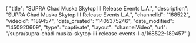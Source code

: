 {
    "title": "SUPRA Chad Muska Skytop III Release Events L.A.",
    "description": "SUPRA Chad Muska Skytop III Release Events L.A.",
    "channelid": "168522",
    "videoid": "189457",
    "date_created": "1405375246",
    "date_modified": "1450920609",
    "type": "captivate",
    "layout": "channelVideo",
    "url": "\/supra\/supra-chad-muska-skytop-iii-release-events-l-a\/168522-189457"
}